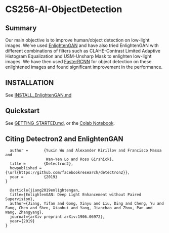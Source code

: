 # CS256-AI-ObjectDetection

## Summary
Our main objective is to improve human/object detection on low-light images. We've used [EnlightenGAN](https://github.com/TAMU-VITA/EnlightenGAN) and have also tried EnlightenGAN with different combinations of filters such as CLAHE-Contrast Limited Adaptive Histogram Equalization and USM-Unsharp Mask to enlighten low-light images. We have then used [FasterRCNN](https://github.com/facebookresearch/detectron2) for object detection on these enlightened images and found significant improvement in the performance.

## INSTALLATION
See [INSTALL_EnlightenGAN.md](https://github.com/ksheeraj/CS256-AI-ObjectDetection/blob/master/INSTALL_EnlightenGAN)

## Quickstart
See [GETTING_STARTED.md](https://github.com/ksheeraj/CS256-AI-ObjectDetection/blob/master/GETTING_STARTED.md), or the [Colab Notebook](https://colab.research.google.com/drive/1RaWxgclMB8RpITo8Kci1qTecfm8iT61z#scrollTo=dq9GY37ml1kr).

## Citing Detectron2 and EnlightenGAN

```@misc{wu2019detectron2,
  author =       {Yuxin Wu and Alexander Kirillov and Francisco Massa and
                  Wan-Yen Lo and Ross Girshick},
  title =        {Detectron2},
  howpublished = {\url{https://github.com/facebookresearch/detectron2}},
  year =         {2019}
}

  @article{jiang2019enlightengan,
  title={EnlightenGAN: Deep Light Enhancement without Paired Supervision},
  author={Jiang, Yifan and Gong, Xinyu and Liu, Ding and Cheng, Yu and Fang, Chen and Shen, Xiaohui and Yang, Jianchao and Zhou, Pan and Wang, Zhangyang},
  journal={arXiv preprint arXiv:1906.06972},
  year={2019}
}
```

